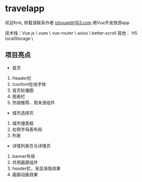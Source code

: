 # travelapp

欢迎fork, 转载请联系作者 izhouwl@163.com
用Vue开发旅游app

技术栈：Vue.js \ vuex \ vue-router \ axios \ better-scroll
其他： H5 localStorage \

## 项目亮点

* 首页
1. Header栏
2. Iconfont在线字体
3. 首页轮播图
4. 图表栏
5. 热销推荐、周末游组件

* 城市选择页
1. 城市搜索框
2. 右侧字母表布局
3. 列表

* 详情列表页与详情页
1. banner布局
2. 共用画廊组件
3. header栏，渐显渐隐效果
4. 画廊动画效果
